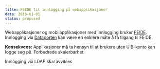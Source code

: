 ```yaml
---
title: FEIDE til innlogging på webapplikasjoner
date: 2016-01-01
status: proposed
---
```


Webapplikasjoner og mobilapplikasjoner med innlogging bruker [FEIDE](http://feide.no).
Innlogging via [Dataporten](http://dataporten.no) kan være en enklere måte å få tilgang til FEIDE.

**Konsekvens:** Applikasjoner må ta hensyn til at brukere uten UiB-konto kan logge seg på.  Forbedrede skalerbarhet.

Innlogging via LDAP skal avvikles

